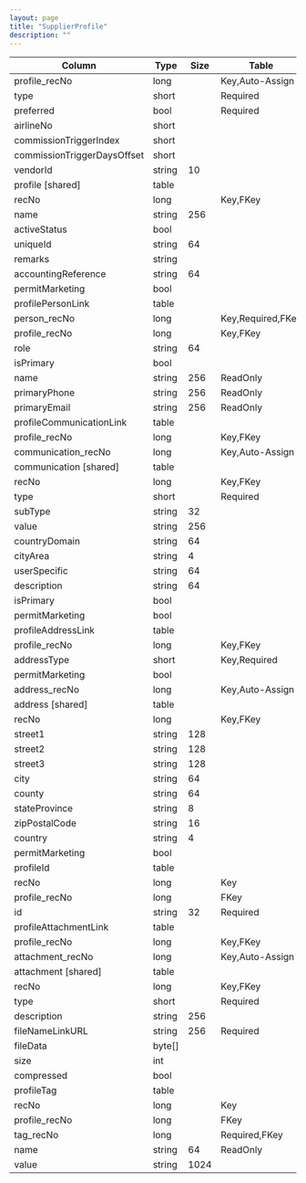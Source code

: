 ```yaml
---
layout: page
title: "SupplierProfile"
description: ""
---
```




| Column | Type | Size | Table | Description |
| ------ | ---- | ---- | ----- | ----------- |
| profile_recNo | long |  | Key,Auto-Assign | supplierProfile | 
| type | short |  | Required | supplierProfile | 
| preferred | bool |  | Required | supplierProfile | 
| airlineNo | short |  |  | supplierProfile | 
| commissionTriggerIndex | short |  |  | supplierProfile | 
| commissionTriggerDaysOffset | short |  |  | supplierProfile | 
| vendorId | string | 10 |  | supplierProfile | 
| profile  [shared] | table |  |  |  | 
| recNo | long |  | Key,FKey | profile | 
| name | string | 256 |  | profile | 
| activeStatus | bool |  |  | profile | 
| uniqueId | string | 64 |  | profile | 
| remarks | string |  |  | profile | 
| accountingReference | string | 64 |  | profile | 
| permitMarketing | bool |  |  | profile | 
| profilePersonLink  | table |  |  | supplierProfile | 
| person_recNo | long |  | Key,Required,FKey | profilePersonLink | 
| profile_recNo | long |  | Key,FKey | profilePersonLink | 
| role | string | 64 |  | profilePersonLink | 
| isPrimary | bool |  |  | profilePersonLink | 
| name | string | 256 | ReadOnly | profilePersonLink | 
| primaryPhone | string | 256 | ReadOnly | profilePersonLink | 
| primaryEmail | string | 256 | ReadOnly | profilePersonLink | 
| profileCommunicationLink  | table |  |  | supplierProfile | 
| profile_recNo | long |  | Key,FKey | profileCommunicationLink | 
| communication_recNo | long |  | Key,Auto-Assign | profileCommunicationLink | 
| communication  [shared] | table |  |  | profile | 
| recNo | long |  | Key,FKey | communication | 
| type | short |  | Required | communication | 
| subType | string | 32 |  | communication | 
| value | string | 256 |  | communication | 
| countryDomain | string | 64 |  | communication | 
| cityArea | string | 4 |  | communication | 
| userSpecific | string | 64 |  | communication | 
| description | string | 64 |  | communication | 
| isPrimary | bool |  |  | communication | 
| permitMarketing | bool |  |  | communication | 
| profileAddressLink  | table |  |  | supplierProfile | 
| profile_recNo | long |  | Key,FKey | profileAddressLink | 
| addressType | short |  | Key,Required | profileAddressLink | 
| permitMarketing | bool |  |  | profileAddressLink | 
| address_recNo | long |  | Key,Auto-Assign | profileAddressLink | 
| address  [shared] | table |  |  | profile | 
| recNo | long |  | Key,FKey | address | 
| street1 | string | 128 |  | address | 
| street2 | string | 128 |  | address | 
| street3 | string | 128 |  | address | 
| city | string | 64 |  | address | 
| county | string | 64 |  | address | 
| stateProvince | string | 8 |  | address | 
| zipPostalCode | string | 16 |  | address | 
| country | string | 4 |  | address | 
| permitMarketing | bool |  |  | address | 
| profileId  | table |  |  | supplierProfile | 
| recNo | long |  | Key | profileId | 
| profile_recNo | long |  | FKey | profileId | 
| id | string | 32 | Required | profileId | 
| profileAttachmentLink  | table |  |  | supplierProfile | 
| profile_recNo | long |  | Key,FKey | profileAttachmentLink | 
| attachment_recNo | long |  | Key,Auto-Assign | profileAttachmentLink | 
| attachment  [shared] | table |  |  | profile | 
| recNo | long |  | Key,FKey | attachment | 
| type | short |  | Required | attachment | 
| description | string | 256 |  | attachment | 
| fileNameLinkURL | string | 256 | Required | attachment | 
| fileData | byte[] |  |  | attachment | 
| size | int |  |  | attachment | 
| compressed | bool |  |  | attachment | 
| profileTag  | table |  |  | supplierProfile | 
| recNo | long |  | Key | profileTag | 
| profile_recNo | long |  | FKey | profileTag | 
| tag_recNo | long |  | Required,FKey | profileTag | 
| name | string | 64 | ReadOnly | profileTag | 
| value | string | 1024 |  | profileTag | 


